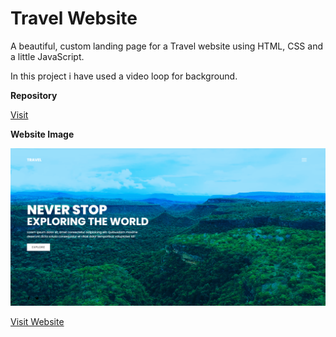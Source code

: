 # Travel Website

A beautiful, custom landing page for a Travel website using HTML, CSS and a little JavaScript.

In this project i have used a video loop for background.


**Repository**

[Visit](https://github.com/K-Kaustubh/Travel-Website/)

**Website Image**

![](Capture.png)

[Visit Website](https://travel-website-rho.vercel.app/)

